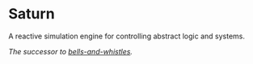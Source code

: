 # Saturn

A reactive simulation engine for controlling abstract logic and systems.

_The successor to [bells-and-whistles](https://github.com/vandesm14/bells-and-whistles)._
